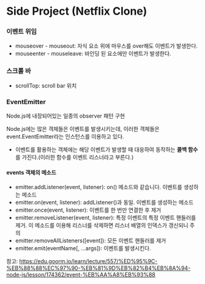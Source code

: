 # Side Project (Netflix Clone)

### 이벤트 위임
* mouseover - mouseout: 자식 요소 위에 마우스를 over해도 이벤트가 발생한다.
* mouseenter - mouseleave: 바인딩 된 요소에만 이벤트가 발생한다.

### 스크롤 바
* scrollTop: scroll bar 위치

### EventEmitter
Node.js에 내장되어있는 일종의 observer 패턴 구현  

Node.js에는 많은 객체들은 이벤트를 발생시키는데, 이러한 객체들은 event.EventEmitter라는 인스턴스를 이용하고 있다.
* 이벤트를 활용하는 객체에는 해당 이벤트가 발생할 때 대응하여 동작하는 **콜백 함수**를 가진다.(이러한 함수를 이벤트 리스너라고 부른다.)

#### events 객체의 메소드
* emitter.addListener(event, listener): on() 메소드와 같습니다. 이벤트를 생성하는 메소드
* emitter.on(event, listener): addListener()과 동일. 이벤트를 생성하는 메소드
* emitter.once(event, listener): 이벤트를 한 번만 연결한 후 제거
* emitter.removeListener(event, listener): 특정 이벤트의 특정 이벤트 핸들러를 제거. 이 메소드를 이용해 리스너를 삭제하면 리스너 배열의 인덱스가 갱신되니 주의
* emitter.removeAllListeners([event]): 모든 이벤트 핸들러를 제거
* emitter.emit(eventName[, ...args]): 이벤트를 발생시킨다.

  
참고: https://edu.goorm.io/learn/lecture/557/%ED%95%9C-%EB%88%88%EC%97%90-%EB%81%9D%EB%82%B4%EB%8A%94-node-js/lesson/174362/event-%EB%AA%A8%EB%93%88